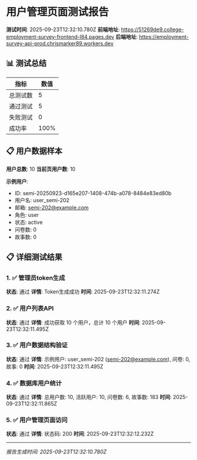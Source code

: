 # 用户管理页面测试报告

**测试时间**: 2025-09-23T12:32:10.780Z
**前端地址**: https://51269de9.college-employment-survey-frontend-l84.pages.dev
**后端地址**: https://employment-survey-api-prod.chrismarker89.workers.dev

## 📊 测试总结

| 指标 | 数值 |
|------|------|
| 总测试数 | 5 |
| 通过测试 | 5 |
| 失败测试 | 0 |
| 成功率 | 100% |

## 📋 用户数据样本

**用户总数**: 10
**当前页用户数**: 10

**示例用户**:
- ID: semi-20250923-d165e207-1408-474b-a078-8484e83ed80b
- 用户名: user_semi-202
- 邮箱: semi-202@example.com
- 角色: user
- 状态: active
- 问卷数: 0
- 故事数: 0

## 📋 详细测试结果

### 1. ✅ 管理员token生成

**状态**: 通过
**详情**: Token生成成功
**时间**: 2025-09-23T12:32:11.274Z

### 2. ✅ 用户列表API

**状态**: 通过
**详情**: 成功获取 10 个用户，总计 10 个用户
**时间**: 2025-09-23T12:32:11.495Z

### 3. ✅ 用户数据结构验证

**状态**: 通过
**详情**: 示例用户: user_semi-202 (semi-202@example.com), 问卷: 0, 故事: 0
**时间**: 2025-09-23T12:32:11.495Z

### 4. ✅ 数据库用户统计

**状态**: 通过
**详情**: 总用户数: 10, 活跃用户: 10, 问卷数: 6, 故事数: 183
**时间**: 2025-09-23T12:32:11.865Z

### 5. ✅ 用户管理页面访问

**状态**: 通过
**详情**: 状态码: 200
**时间**: 2025-09-23T12:32:12.232Z


---
*报告生成时间: 2025-09-23T12:32:10.780Z*
